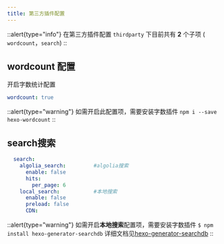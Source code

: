 ```yaml
---
title: 第三方插件配置
---
```


::alert{type="info"}
在第三方插件配置 `thirdparty` 下目前共有 **2** 个子项 ( `wordcount`，`search`)
::

## wordcount 配置
开启字数统计配置

```yaml [_config.acrylic.yml]
wordcount: true
```
::alert{type="warning"}
 如需开启此配置项，需要安装字数插件   `npm i --save hexo-wordcount`
::
## search搜索 
```yaml [_config.acrylic.yml]
  search:
    algolia_search:         #algolia搜索
      enable: false
      hits:
        per_page: 6
    local_search:           #本地搜索
      enable: false
      preload: false
      CDN:
```

::alert{type="warning"}
 如需开启**本地搜索**配置项，需要安装字数插件   `$ npm install hexo-generator-searchdb`
 详细文档见[hexo-generator-searchdb](https://github.com/next-theme/hexo-generator-searchdb) 
::
